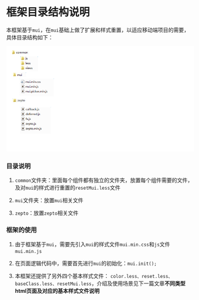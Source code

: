 # 框架目录结构说明

本框架基于`mui`，在`mui`基础上做了扩展和样式重置，以适应移动端项目的需要，具体目录结构如下：

![PNG](./img/log_1.png) 

### 目录说明

1. `common`文件夹：里面每个组件都有独立的文件夹，放置每个组件需要的文件，及对`mui`的样式进行重置的`resetMui.less`文件

2. `mui`文件夹：放置`mui`相关文件

3. `zepto`：放置`zepto`相关文件

### 框架的使用

1. 由于框架基于`mui`，需要先引入`mui`的样式文件`mui.min.css`和`js`文件`mui.min.js`

2. 在页面逻辑代码中，需要首先进行`mui`的初始化：`mui.init();`

3. 本框架还提供了另外四个基本样式文件： `color.less、reset.less、baseClass.less、resetMui.less`，介绍及使用场景见下一篇文章**不同类型html页面及对应的基本样式文件说明**
